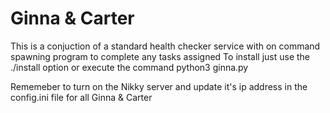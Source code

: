# Ginna & Carter

This is a conjuction of a standard health checker service with on command spawning program to complete any tasks assigned
To install just use the ./install option or execute the command python3 ginna.py

Rememeber to turn on the Nikky server and update it's ip address in the config.ini file for all Ginna & Carter
